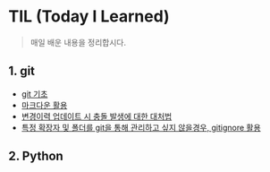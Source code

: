 # TIL (Today I Learned)

> 매일 배운 내용을 정리합시다.

## 1. git

* [git 기초](./git/git.md)
* [마크다운 활용](./git/markdown.md)
* [변경이력 업데이트 시 충돌 발생에 대한 대처법](./git/push-pull%20과정에서%20오류%20해결방법.md)
* [특정 확장자 및 폴더를 git을 통해 관리하고 싶지 않을경우, gitignore 활용](./git/gitignore.md)

## 2. Python

